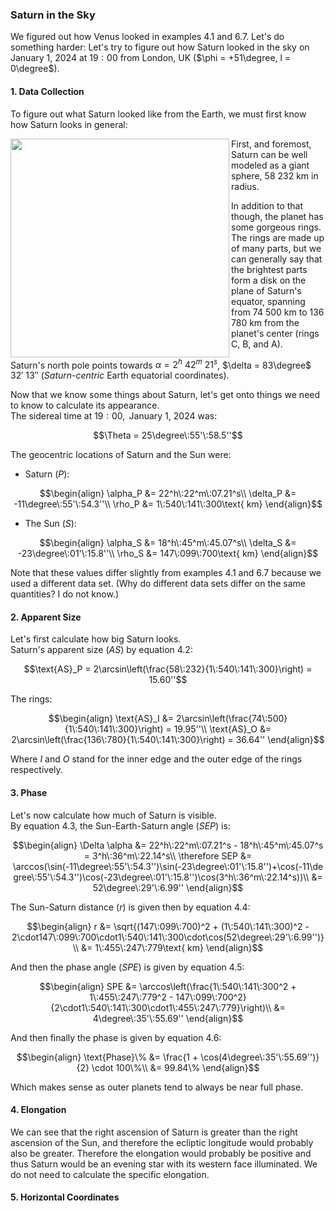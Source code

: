 ### Saturn in the Sky
We figured out how Venus looked in examples $4.1$ and $6.7$. Let's do something harder: Let's try to figure out how Saturn looked in the sky on $\text{January 1, } 2024$ at $19:00$ from London, UK ($\phi = +51\degree, l = 0\degree$).

#### 1. Data Collection
To figure out what Saturn looked like from the Earth, we must first know how Saturn looks in general:

<img align="left" src="https://github.com/CitruzSquared/essays/assets/23460281/31cbc860-fe82-4627-9ba9-2bc59c92890b" width="350"/> First, and foremost, Saturn can be well modeled as a giant sphere, $58$ $232 \text{ km}$ in radius. 

In addition to that though, the planet has some gorgeous rings. The rings are made up of many parts, but we can generally say that the brightest parts form a disk on the plane of Saturn's equator, spanning from $74$ $500\text{ km}$ to $136$ $780\text{ km}$ from the planet's center (rings C, B, and A).

Saturn's north pole points towards $\alpha = 2^h$ $42^m$ $21^s$, $\delta = 83\degree$ $32'$ $13''$ (*Saturn-centric* Earth equatorial coordinates).

Now that we know some things about Saturn, let's get onto things we need to know to calculate its appearance.\
The sidereal time at $19:00, \text{ January 1, } 2024$ was:
```math
\Theta = 25\degree\:55'\:58.5''
```
The geocentric locations of Saturn and the Sun were:
- Saturn ($P$):
```math
\begin{align}
\alpha_P &= 22^h\:22^m\:07.21^s\\
\delta_P &= -11\degree\:55'\:54.3''\\
\rho_P &= 1\:540\:141\:300\text{ km}
\end{align}
```
- The Sun ($S$):
```math
\begin{align}
\alpha_S &= 18^h\:45^m\:45.07^s\\
\delta_S &= -23\degree\:01'\:15.8''\\
\rho_S &= 147\:099\:700\text{ km}
\end{align}
```
Note that these values differ slightly from examples $4.1$ and $6.7$ because we used a different data set. (Why do different data sets differ on the same quantities? I do not know.)

#### 2. Apparent Size
Let's first calculate how big Saturn looks.\
Saturn's apparent size ($AS$) by equation $4.2$:
```math
\text{AS}_P = 2\arcsin\left(\frac{58\:232}{1\:540\:141\:300}\right) = 15.60''
```
The rings:
```math
\begin{align}
\text{AS}_I &= 2\arcsin\left(\frac{74\:500}{1\:540\:141\:300}\right) = 19.95''\\
\text{AS}_O &= 2\arcsin\left(\frac{136\:780}{1\:540\:141\:300}\right) = 36.64''
\end{align}
```
Where $I$ and $O$ stand for the inner edge and the outer edge of the rings respectively.

#### 3. Phase
Let's now calculate how much of Saturn is visible.\
By equation $4.3$, the Sun-Earth-Saturn angle ($SEP$) is:
```math
\begin{align}
\Delta \alpha &= 22^h\:22^m\:07.21^s - 18^h\:45^m\:45.07^s = 3^h\:36^m\:22.14^s\\
\therefore SEP &= \arccos(\sin(-11\degree\:55'\:54.3'')\sin(-23\degree\:01'\:15.8'')+\cos(-11\degree\:55'\:54.3'')\cos(-23\degree\:01'\:15.8'')\cos(3^h\:36^m\:22.14^s))\\
&= 52\degree\:29'\:6.99''
\end{align}
```
The Sun-Saturn distance ($r$) is given then by equation $4.4$:
```math
\begin{align}
r &= \sqrt{(147\:099\:700)^2 + (1\:540\:141\:300)^2 - 2\cdot147\:099\:700\cdot1\:540\:141\:300\cdot\cos(52\degree\:29'\:6.99'')}\\
&= 1\:455\:247\:779\text{ km}
\end{align}
```
And then the phase angle ($SPE$) is given by equation $4.5$:
```math
\begin{align}
SPE &= \arccos\left(\frac{1\:540\:141\:300^2 + 1\:455\:247\:779^2 - 147\:099\:700^2}{2\cdot1\:540\:141\:300\cdot1\:455\:247\:779}\right)\\
&= 4\degree\:35'\:55.69''
\end{align}
```
And then finally the phase is given by equation $4.6$:
```math
\begin{align}
\text{Phase}\% &= \frac{1 + \cos(4\degree\:35'\:55.69'')}{2} \cdot 100\%\\
&= 99.84\%
\end{align}
```
Which makes sense as outer planets tend to always be near full phase.

#### 4. Elongation
We can see that the right ascension of Saturn is greater than the right ascension of the Sun, and therefore the ecliptic longitude would probably also be greater. Therefore the elongation would probably be positive and thus Saturn would be an evening star with its western face illuminated. We do not need to calculate the specific elongation.

#### 5. Horizontal Coordinates
